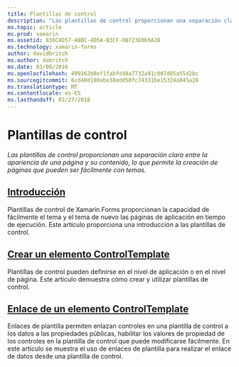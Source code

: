 ```yaml
---
title: Plantillas de control
description: "Las plantillas de control proporcionan una separación clara entre la apariencia de una página y su contenido, lo que permite la creación de páginas que pueden ser fácilmente con temas."
ms.topic: article
ms.prod: xamarin
ms.assetid: 836C8D57-ABBC-4D5A-B3CF-0B723E069A2B
ms.technology: xamarin-forms
author: davidbritch
ms.author: dabritch
ms.date: 03/08/2016
ms.openlocfilehash: 499262b0ef1fabfd48a7732a91c007d85a55d2bc
ms.sourcegitcommit: 6cd40d190abe38edd50fc74331be15324a845a28
ms.translationtype: MT
ms.contentlocale: es-ES
ms.lasthandoff: 02/27/2018
---
```

# <a name="control-templates"></a>Plantillas de control

_Las plantillas de control proporcionan una separación clara entre la apariencia de una página y su contenido, lo que permite la creación de páginas que pueden ser fácilmente con temas._

## <a name="introductionintroductionmd"></a>[Introducción](introduction.md)

Plantillas de control de Xamarin.Forms proporcionan la capacidad de fácilmente el tema y el tema de nuevo las páginas de aplicación en tiempo de ejecución. Este artículo proporciona una introducción a las plantillas de control.

## <a name="creating-a-controltemplatecreatingmd"></a>[Crear un elemento ControlTemplate](creating.md)

Plantillas de control pueden definirse en el nivel de aplicación o en el nivel de página. Este artículo demuestra cómo crear y utilizar plantillas de control.

## <a name="binding-from-a-controltemplatetemplate-bindingmd"></a>[Enlace de un elemento ControlTemplate](template-binding.md)

Enlaces de plantilla permiten enlazan controles en una plantilla de control a los datos a las propiedades públicas, habilitar los valores de propiedad de los controles en la plantilla de control que puede modificarse fácilmente. En este artículo se muestra el uso de enlaces de plantilla para realizar el enlace de datos desde una plantilla de control.

